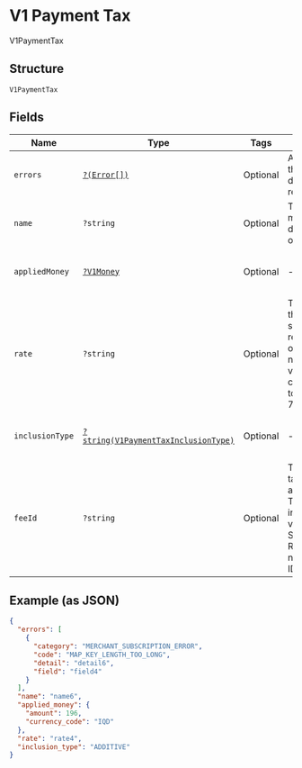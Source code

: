 
# V1 Payment Tax

V1PaymentTax

## Structure

`V1PaymentTax`

## Fields

| Name | Type | Tags | Description | Getter | Setter |
|  --- | --- | --- | --- | --- | --- |
| `errors` | [`?(Error[])`](../../doc/models/error.md) | Optional | Any errors that occurred during the request. | getErrors(): ?array | setErrors(?array errors): void |
| `name` | `?string` | Optional | The merchant-defined name of the tax. | getName(): ?string | setName(?string name): void |
| `appliedMoney` | [`?V1Money`](../../doc/models/v1-money.md) | Optional | - | getAppliedMoney(): ?V1Money | setAppliedMoney(?V1Money appliedMoney): void |
| `rate` | `?string` | Optional | The rate of the tax, as a string representation of a decimal number. A value of 0.07 corresponds to a rate of 7%. | getRate(): ?string | setRate(?string rate): void |
| `inclusionType` | [`?string(V1PaymentTaxInclusionType)`](../../doc/models/v1-payment-tax-inclusion-type.md) | Optional | - | getInclusionType(): ?string | setInclusionType(?string inclusionType): void |
| `feeId` | `?string` | Optional | The ID of the tax, if available. Taxes applied in older versions of Square Register might not have an ID. | getFeeId(): ?string | setFeeId(?string feeId): void |

## Example (as JSON)

```json
{
  "errors": [
    {
      "category": "MERCHANT_SUBSCRIPTION_ERROR",
      "code": "MAP_KEY_LENGTH_TOO_LONG",
      "detail": "detail6",
      "field": "field4"
    }
  ],
  "name": "name6",
  "applied_money": {
    "amount": 196,
    "currency_code": "IQD"
  },
  "rate": "rate4",
  "inclusion_type": "ADDITIVE"
}
```

